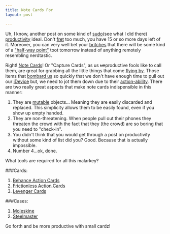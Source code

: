 ```yaml
---
title: Note Cards For
layout: post

---
```


Uh, I know, another post on some kind of [sudo][1](see what I did there) [productivity][2] ideal.
Don't [fret][3] too much, you have 15 or so more days left of it.
Moreover, you can very well bet your [britches][4] that there will be
some kind of a ["half-way point"][5] toot tomorrow instead of anything
remotely resembling nerdtastic.

Right! [Note Cards][6]! Or "Capture Cards", as us <strike>un</strike>productive fools like
to call them, are great for grabbing all the little things that come
[flying by][7]. Those items that [bombard us][8] so quickly that we
don't have enough time to pull out our [iDevice][9] but, we need to jot
them down due to their [action-ability][10]. There are two really great
aspects that make note cards indispensible in this manner:

1. They are [mutable][11] objects... Meaning they are easily discarded
   and replaced. This simplicity allows them to be easily found, even if
   you show up empty handed.
1. They are non-threatening. When people pull out their phones they
   threaten the crowd with the fact that they (the crowd) are so boring
   that you need to "check-in".
1. You didn't think that you would get through a post on productivity
   without some kind of list did you? Good. Because that is actually impossible.
1. Number 4...ok, done.

What tools are required for all this malarkey?

###Cards:

1. [Behance Action Cards][12]
1. [Frictionless Action Cards][13]
1. [Levenger Cards][14]

###Cases:

1. [Moleskine][15]
1. [Steelmaster][16]

Go forth and be more productive with small cardz!


[1]: http://rlv.zcache.com/obey_sudo_card-p137691123849347174bh2r3_400.jpg
[2]: https://twitter.com/jcrclarksonesq/status/235397285167656962/photo/1/large
[3]: http://www.pakalertpress.com/wp-content/uploads/2012/05/8-suspicious-events-surrounding-the-Miami-zombie-attack.jpg
[4]: http://www.etsy.com/listing/96193234/britches
[5]: https://gimmebar.com/view/502a845aaac422e922000005/big
[6]: http://cloudbacon.com
[7]: http://www.the-joke-box.com/pictures/tomahawk-utility-belt.jpg
[8]: http://codinghorror.typepad.com/.a/6a0120a85dcdae970b012877707dd5970c-pi
[9]: http://youtu.be/-JFfN5pKzFU
[10]: http://productivity.stackexchange.com/questions/1236/how-to-discern-between-actionable-items-and-someday-maybe
[11]: http://www.javaranch.com/journal/2003/04/immutable.htm
[12]: http://www.creativesoutfitter.com/product/26/action-cards
[13]: http://frictionless.bigcartel.com/product/capture-cards
[14]: http://www.levenger.com/Circa-Notebooks-326/Circa-Refills-715/Special-Request-trade;-Horizontal-Grid-4-x-6-Cards-8595.aspx
[15]: http://www.moleskineus.com/memopocket.html
[16]: http://www.amazon.com/STEELMASTER-Steel-Capacity-Inches-263835BLA/dp/B00006IFE9/ref=pd_sbs_op_7
